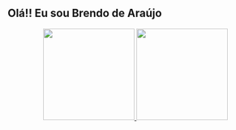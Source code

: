 ## Olá!! Eu sou Brendo de Araújo


<div align="center">
  <a href="https://github.com/brendo1010">
  <img height="180em" src="https://github-readme-stats.vercel.app/api?username=brendo1010&show_icons=true&theme=default_all_commits=true&count_private=true"/>
  <img height="180em" src="https://github-readme-stats.vercel.app/api/top-langs/?username=brendo1010&layout=compact&langs_count=7&theme=default"/>
</div>
